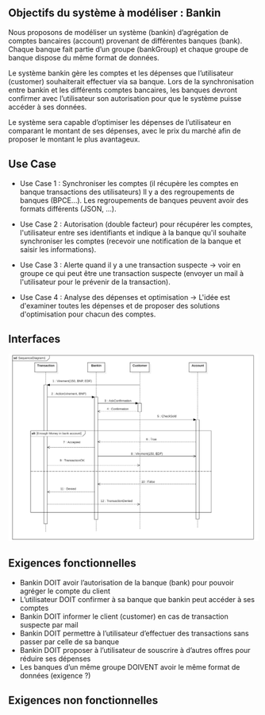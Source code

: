 ## Objectifs du système à modéliser : Bankin

Nous proposons de modéliser un système (bankin) d’agrégation de comptes bancaires (account) provenant de différentes banques (bank). Chaque banque fait partie d’un groupe (bankGroup) et chaque groupe de banque dispose du même format de données.

Le système bankin gère les comptes et les dépenses que l’utilisateur (customer) souhaiterait effectuer via sa banque. Lors de la synchronisation entre bankin et les différents comptes bancaires, les banques devront confirmer avec l’utilisateur son autorisation pour que le système puisse accéder à ses données.

Le système sera capable d’optimiser les dépenses de l’utilisateur en comparant le montant de ses dépenses, avec le prix du marché afin de proposer le montant le plus avantageux.


## Use Case

- Use Case 1 : Synchroniser les comptes (il récupère les comptes en banque transactions des utilisateurs)
Il y a des regroupements de banques (BPCE...). Les regroupements de banques peuvent avoir des formats différents (JSON, ...).

- Use Case 2 : Autorisation (double facteur) pour récupérer les comptes, l'utilisateur entre ses identifiants et indique à la banque qu'il souhaite synchroniser les comptes (recevoir une notification de la banque et saisir les informations).

- Use Case 3 : Alerte quand il y a une transaction suspecte -> voir en groupe ce qui peut être une transaction suspecte (envoyer un mail à l'utilisateur pour le prévenir de la transaction).

- Use Case 4 : Analyse des dépenses et optimisation -> L'idée est d'examiner toutes les dépenses et de proposer des solutions d'optimisation pour chacun des comptes.


## Interfaces

![](SeqBankinDiag.png)



## Exigences fonctionnelles

* Bankin DOIT avoir l’autorisation de la banque (bank) pour pouvoir agréger le compte du client
* L’utilisateur DOIT confirmer à sa banque que bankin peut accéder à ses comptes
* Bankin DOIT informer le client (customer) en cas de transaction suspecte par mail
* Bankin DOIT permettre à l’utilisateur d’effectuer des transactions sans passer par celle de sa banque
* Bankin DOIT proposer à l’utilisateur de souscrire à d’autres offres pour réduire ses dépenses
* Les banques d’un même groupe DOIVENT avoir le même format de données (exigence ?)


## Exigences non fonctionnelles

